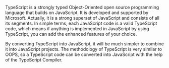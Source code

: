 TypeScript is a strongly typed Object-Oriented open source programming language that builds on JavaScript. It is developed and supported by Microsoft. Actually, it is a strong superset of JavaScript and consists of all its segments. In simple terms, each JavaScript code is a valid TypeScript code, which means if anything is implemented in JavaScript by using TypeScript, you can add the enhanced features of your choice. 

By converting TypeScript into JavaScript, it will be much simpler to combine it into JavaScript projects. The methodology of TypeScript is very similar to OOPS, so a TypeScript code can be converted into JavaScript with the help of the TypeScript Compiler.
